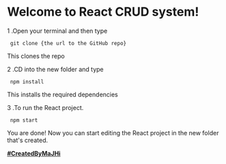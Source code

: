 ﻿# Welcome to React CRUD system!

1 .Open your terminal and then type

	

     git clone {the url to the GitHub repo}

This clones the repo

2 .CD into the new folder and type

	 npm install

This installs the required dependencies

3 .To run the React project.

	 npm start

You are done! Now you can start editing the React project in the new folder that's created.


**[#CreatedByMaJHi](https://maizied.wtf/)**

